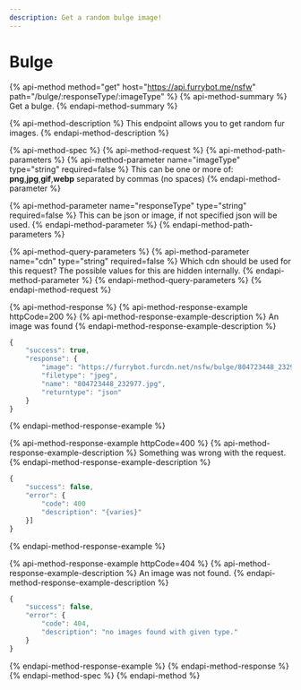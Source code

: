 ```yaml
---
description: Get a random bulge image!
---
```


# Bulge

{% api-method method="get" host="https://api.furrybot.me/nsfw" path="/bulge/:responseType/:imageType" %}
{% api-method-summary %}
Get a bulge.
{% endapi-method-summary %}

{% api-method-description %}
This endpoint allows you to get random fur images.
{% endapi-method-description %}

{% api-method-spec %}
{% api-method-request %}
{% api-method-path-parameters %}
{% api-method-parameter name="imageType" type="string" required=false %}
This can be one or more of: **png**,**jpg**,**gif**,**webp** separated by commas \(no spaces\)
{% endapi-method-parameter %}

{% api-method-parameter name="responseType" type="string" required=false %}
This can be json or image, if not specified json will be used.
{% endapi-method-parameter %}
{% endapi-method-path-parameters %}

{% api-method-query-parameters %}
{% api-method-parameter name="cdn" type="string" required=false %}
Which cdn should be used for this request? The possible values for this are hidden internally.
{% endapi-method-parameter %}
{% endapi-method-query-parameters %}
{% endapi-method-request %}

{% api-method-response %}
{% api-method-response-example httpCode=200 %}
{% api-method-response-example-description %}
An image was found
{% endapi-method-response-example-description %}

```javascript
{
    "success": true,
    "response": {
        "image": "https://furrybot.furcdn.net/nsfw/bulge/804723448_232977.jpg",
        "filetype": "jpeg",
        "name": "804723448_232977.jpg",
        "returntype": "json"
    }
}
```
{% endapi-method-response-example %}

{% api-method-response-example httpCode=400 %}
{% api-method-response-example-description %}
Something was wrong with the request.
{% endapi-method-response-example-description %}

```javascript
{
    "success": false,
    "error": {
        "code": 400
        "description": "{varies}"
    }]
}
```
{% endapi-method-response-example %}

{% api-method-response-example httpCode=404 %}
{% api-method-response-example-description %}
An image was not found.
{% endapi-method-response-example-description %}

```javascript
{
    "success": false,
    "error": {
        "code": 404,
        "description": "no images found with given type."
    }
}
```
{% endapi-method-response-example %}
{% endapi-method-response %}
{% endapi-method-spec %}
{% endapi-method %}

